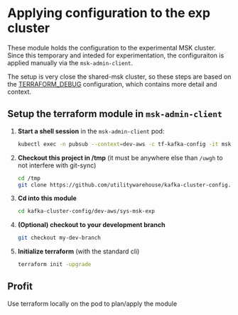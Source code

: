 # Applying configuration to the exp cluster

These module holds the configuration to the experimental MSK cluster. Since
this temporary and inteded for experimentation, the configuraiton is applied
manually via the `msk-admin-client`.

The setup is very close the shared-msk cluster, so these steps are based on the
[TERRAFORM_DEBUG](https://github.com/utilitywarehouse/kafka-cluster-config/tree/master/prod-aws/kafka-shared-msk/TERRAFORM_DEBUG.md)
configuration, which contains more detail and context.

## Setup the terraform module in `msk-admin-client`

1. **Start a shell session** in the `msk-admin-client` pod:
    ```bash  
    kubectl exec -n pubsub --context=dev-aws -c tf-kafka-config -it msk-admin-client-0 -- /bin/ash 
    ```
2. **Checkout this project in /tmp** (it must be anywhere else than `/uwgh` to not interfere with git-sync)
    ```bash  
    cd /tmp
    git clone https://github.com/utilitywarehouse/kafka-cluster-config.git
    ```
2. **Cd into this module**
    ```bash  
    cd kafka-cluster-config/dev-aws/sys-msk-exp
    ```
3. **(Optional) checkout to your development branch**
    ```bash  
    git checkout my-dev-branch
    ```
4. **Initialize terraform** (with the standard cli)
    ```bash  
    terraform init -upgrade
    ```
## Profit
Use terraform locally on the pod to plan/apply the module
